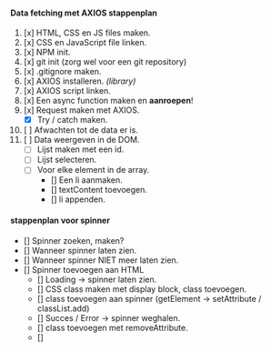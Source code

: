 #### Data fetching met AXIOS stappenplan

1. [x] HTML, CSS en JS files maken.
2. [x] CSS en JavaScript file linken.
3. [x] NPM init.
4. [x] git init (zorg wel voor een git repository)
5. [x] .gitignore maken.
6. [x] AXIOS installeren. _(library)_
7. [x] AXIOS script linken.
8. [x] Een async function maken en **aanroepen**!
9. [x] Request maken met AXIOS.
    - [x] Try / catch maken.
10. [ ] Afwachten tot de data er is.
11. [ ] Data weergeven in de DOM.
    - [ ] Lijst maken met een id.
    - [ ] Lijst selecteren.
    - [ ] Voor elke element in de array.
        - [] Een li aanmaken.
        - [] textContent toevoegen.
        - [] li appenden.


#### stappenplan voor spinner
- [] Spinner zoeken, maken?
- [] Wanneer spinner laten zien.
- [] Wanneer spinner NIET meer laten zien.
- [] Spinner toevoegen aan HTML
    - [] Loading -> spinner laten zien. 
    - [] CSS class maken met display block, class toevoegen.
    - [] class toevoegen aan spinner (getElement -> setAttribute / classList.add)
  - [] Succes / Error -> spinner weghalen.
  - [] class toevoegen met removeAttribute.
  - []  
    